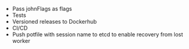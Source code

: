 * Pass johnFlags as flags
* Tests
* Versioned releases to Dockerhub
* CI/CD
* Push potfile with session name to etcd to enable recovery from lost worker